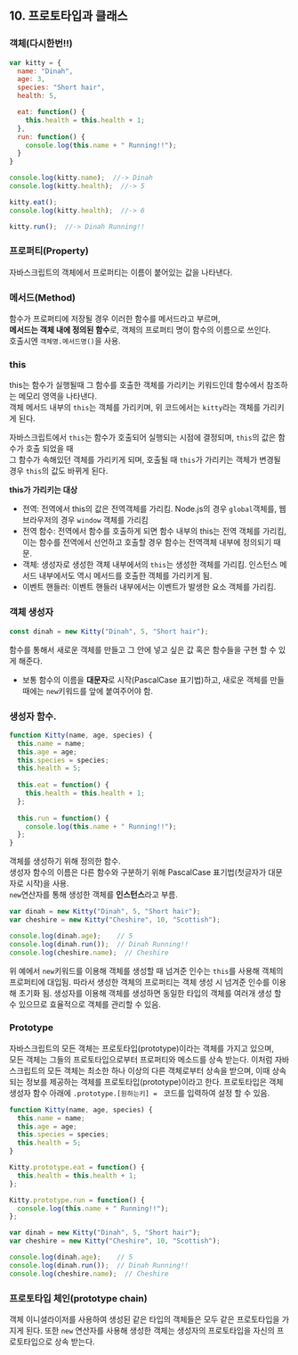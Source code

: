 ## 10. 프로토타입과 클래스

### 객체(다시한번!!)
``` js
var kitty = {
  name: "Dinah",
  age: 3,
  species: "Short hair",
  health: 5,

  eat: function() {
    this.health = this.health + 1;
  },
  run: function() {
    console.log(this.name + " Running!!");
  }
}

console.log(kitty.name);  //-> Dinah
console.log(kitty.health);  //-> 5

kitty.eat();
console.log(kitty.health);  //-> 6

kitty.run();  //-> Dinah Running!!
```

### 프로퍼티(Property)
자바스크립트의 객체에서 프로퍼티는 이름이 붙어있는 값을 나타낸다.

### 메서드(Method)
함수가 프로퍼티에 저장될 경우 이러한 함수를 메서드라고 부르며,  
**메서드는 객체 내에 정의된 함수**로, 객체의 프로퍼티 명이 함수의 이름으로 쓰인다.   
호출시엔 ```객체명.메서드명()```을 사용.

### this
this는 함수가 실행될때 그 함수를 호출한 객체를 가리키는 키워드인데 함수에서 참조하는 메모리 영역을 나타낸다.   
객체 메서드 내부의 ```this```는 객체를 가리키며, 위 코드에서는 ```kitty```라는 객체를 가리키게 된다.

자바스크립트에서 ```this```는 함수가 호출되어 실행되는 시점에 결정되며, ```this```의 값은 함수가 호출 되었을 때  
그 함수가 속해있던 객체를 가리키게 되며, 호출될 때 ```this```가 가리키는 객체가 변경될 경우 ```this```의 값도 바뀌게 된다.

**this가 가리키는 대상**
- 전역: 전역에서 this의 값은 전역객체를 가리킴. Node.js의 경우 ```global```객체를, 웹브라우저의 경우 ```window``` 객체를 가리킴
- 전역 함수: 전역에서 함수를 호출하게 되면 함수 내부의 this는 전역 객체를 가리킴, 이는 함수를 전역에서 선언하고 호출할 경우 함수는 전역객체 내부에 정의되기 때문.
- 객체: 생성자로 생성한 객체 내부에서의 ```this```는 생성한 객체를 가리킴. 인스턴스 메서드 내부에서도 역시 메서드를 호출한 객체를 가리키게 됨.
- 이벤트 핸들러: 이벤트 핸들러 내부에서는 이벤트가 발생한 요소 객체를 가리킴.

### 객체 생성자
``` js
const dinah = new Kitty("Dinah", 5, "Short hair");
```
함수를 통해서 새로운 객체를 만들고 그 안에 넣고 싶은 값 혹은 함수들을 구현 할 수 있게 해준다.
- 보통 함수의 이름을 **대문자**로 시작(PascalCase 표기법)하고, 새로운 객체를 만들 때에는 ```new```키워드를 앞에 붙여주어야 함.

### 생성자 함수.
``` js
function Kitty(name, age, species) {
  this.name = name;
  this.age = age;
  this.species = species;
  this.health = 5;
  
  this.eat = function() {
    this.health = this.health + 1;
  };
  
  this.run = function() {
    console.log(this.name + " Running!!");
  };
}
```
객체를 생성하기 위해 정의한 함수.  
생성자 함수의 이름은 다른 함수와 구분하기 위해 PascalCase 표기법(첫글자가 대문자로 시작)을 사용.  
```new```연산자를 통해 생성한 객체를 **인스턴스**라고 부름.
``` js
var dinah = new Kitty("Dinah", 5, "Short hair");
var cheshire = new Kitty("Cheshire", 10, "Scottish");

console.log(dinah.age);    // 5
console.log(dinah.run());  // Dinah Running!!
console.log(cheshire.name);  // Cheshire
```
위 예에서 ```new```키워드를 이용해 객체를 생성할 때 넘겨준 인수는 ```this```를 사용해 객체의 프로퍼티에 대입됨. 따라서 생성한 객체의 프로퍼티는 객체 생성 시 넘겨준 인수를 이용해 초기화 됨.
생성자를 이용해 객체를 생성하면 동일한 타입의 객체를 여러개 생성 할 수 있으므로 효율적으로 객체를 관리할 수 있음.

### Prototype
자바스크립트의 모든 객체는 프로토타입(prototype)이라는 객체를 가지고 있으며,  
모든 객체는 그들의 프로토타입으로부터 프로퍼티와 메소드를 상속 받는다.
이처럼 자바스크립트의 모든 객체는 최소한 하나 이상의 다른 객체로부터 상속을 받으며, 이때 상속되는 정보를 제공하는 객체를 프로토타입(prototype)이라고 한다.
프로토타입은 객체 생성자 함수 아래에 ```.prototype.[원하는키] = ``` 코드를 입력하여 설정 할 수 있음.

``` js
function Kitty(name, age, species) {
  this.name = name;
  this.age = age;
  this.species = species;
  this.health = 5;
}

Kitty.prototype.eat = function() {
  this.health = this.health + 1;
};

Kitty.prototype.run = function() {
  console.log(this.name + " Running!!");
};

var dinah = new Kitty("Dinah", 5, "Short hair");
var cheshire = new Kitty("Cheshire", 10, "Scottish");

console.log(dinah.age);    // 5
console.log(dinah.run());  // Dinah Running!!
console.log(cheshire.name);  // Cheshire
```

### 프로토타입 체인(prototype chain)
객체 이니셜라이저를 사용하여 생성된 같은 타입의 객체들은 모두 같은 프로토타입을 가지게 된다.
또한 ```new``` 연산자를 사용해 생성한 객체는 생성자의 프로토타입을 자신의 프로토타입으로 상속 받는다.
